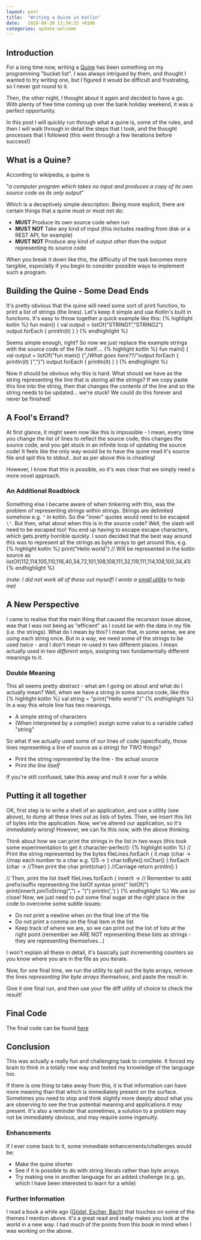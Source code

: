 ```yaml
---
layout: post
title:  "Writing a Quine in Kotlin"
date:   2020-08-30 13:34:25 +0100
categories: update welcome
---
```

## Introduction
For a long time now, writing a [Quine](https://en.wikipedia.org/wiki/Quine_(computing)) has been something on my programming "bucket list".
I was always intrigued by them, and thought I wanted to try writing one, but I figured it would be difficult and frustrating, so I never got round to it.

Then, the other night, I thought about it again and decided to have a go. With plenty of free time coming up over the bank holiday weekend, it was a perfect opportunity.

In this post I will quickly run through what a quine is, some of the rules, and then I will walk through in detail the steps that I took, and the thought processes that I followed (this went through a few iterations before success!)
## What is a Quine?
According to wikipedia, a quine is 

"*a computer program which takes no input and produces a copy of its own source code as its only output*"

Which is a deceptively simple description. Being more explicit, there are certain things that a quine must or must not do:
* **MUST** Produce its own source code when run
* **MUST NOT** Take any kind of input (this includes reading from disk or a REST API, for example)
* **MUST NOT** Produce any kind of output *other than* the output representing its source code

When you break it down like this, the difficulty of the task becomes more tangible, especially if you begin to consider possible ways to implement such a program.
## Building the Quine - Some Dead Ends
It's pretty obvious that the quine will need some sort of print function, to print a list of strings (the lines). Let's keep it simple and use Kotlin's built in functions. It's easy to throw together a quick example like this:
{% highlight kotlin %}
fun main() {
    val output = listOf("STRING1","STRING2")
    output.forEach { println(it) }
}
{% endhighlight %}

Seems simple enough, right? So now we just replace the example strings with the source code of the file itself....
{% highlight kotlin %}
fun main() {
    val output = listOf("fun main() {",/*What goes here??*/"output.forEach { println(it) }","}")
    output.forEach { println(it) }
}
{% endhighlight %}

Now it should be obvious why this is hard. What should we have as the string representing the line that is storing all the strings? If we copy paste this line into the string, 
then that changes the contents of the line and so the string needs to be updated... we're stuck! We could do this forever and never be finished!
## A Fool's Errand?
At first glance, it might seem now like this is impossible - I mean, every time you change the list of lines to reflect the source code, this changes the source code, and you get stuck in an infinite loop of updating the source code!
It feels like the only way would be to have the quine read it's source file and spit this to stdout...but as per above this is cheating!

However, I know that this is possible, so it's was clear that we simply need a more novel approach.
### An Additional Roadblock
Something else I became aware of when tinkering with this, was the problem of representing strings within strings. Strings are delimited somehow
e.g. `"` in kotlin. So the "inner" quotes would need to be escaped `\"`. But then, what about when this is in the source code? Well,
the slash will need to be escaped too! You end up having to escape escape characters, which gets pretty horrible quickly.
I soon decided that the best way around this was to represent all the strings as byte arrays to get around this, e.g.
{% highlight kotlin %}
print("Hello world")
// Will be represented in the kotlin source as
listOf(112,114,105,110,116,40,34,72,101,108,108,111,32,119,111,114,108,100,34,41)
{% endhighlight %}

*(note: I did not work all of these out myself! I wrote a [small utility](https://github.com/fran-man/Kotlin-Quine/blob/master/src/main/kotlin/com/franm/quine/FileToByteArrays.kt) to help me)*

## A New Perspective
I came to realise that the main thing that caused the recursion issue above, was that I was not being as "efficient" as I could be with the data in my file (i.e. the strings).
What do I mean by this? I mean that, in some sense, we are using each string once. But in a way, we need some of the strings to be used *twice* - 
and I don't mean re-used in two different places. I mean actually used in *two different ways*, assigning two fundamentally different meanings to it.
### Double Meaning
This all seems pretty abstract - what am I going on about and what do I actually mean? Well, when we have a string in some source code, like this
{% highlight kotlin %}
val string = "print(\"Hello world\")"
{% endhighlight %}
In a way this whole line has two meanings.
- A simple string of characters
- (When interpreted by a compiler) assign some value to a variable called "string"

So what if we actually used some of our lines of code (specifically, those lines representing a line of source as a string) for TWO things?
- Print the string *represented* by the line - the actual source
- Print *the line itself*

If you're still confused, take this away and mull it over for a while.

## Putting it all together
OK, first step is to write a shell of an application, and use a utility (see above), to dump all these lines out as lists of bytes.
Then, we insert this list of bytes into the application. Now, we've altered our application, so it's immediately wrong! However, we can fix this now, with the above thinking.

Think about how we can print the strings in the list in two ways (this took some experimentation to get it character-perfect):
{% highlight kotlin %}
// Print the string represented by the bytes
    fileLines.forEach {
        it.map {char ->
            //map each number to a char e.g. 125 -> }
            char.toByte().toChar()
        }.forEach {char ->
            //Then print the char
            print(char)
        }
        //Carriage return
        println()
    }
    
// Then, print the list itself
    fileLines.forEach { innerIt ->
         // Remember to add prefix/suffix representing the listOf syntax
         print("        listOf(")
         print(innerIt.joinToString(",") + ")")
         println(',')
    }
{% endhighlight %}
We are so close! Now, we just need to put some final sugar at the right place in the code to overcome some subtle issues:
- Do not print a newline when on the final line of the file
- Do not print a comma on the final item in the list
- Keep track of where we are, so we can print out the list of lists at the right point (remember we ARE NOT representing these lists as strings - they are representing themselves...)

I won't explain all these in detail, it's basically just incrementing counters so you know where you are in the file as you iterate.

Now, for one final time, we run the utility to spit out the byte arrays, remove the lines *representing the byte arrays themselves*, and paste the result in.

Give it one final run, and then use your file diff utility of choice to check the result!

## Final Code
The final code can be found [here](https://github.com/fran-man/Kotlin-Quine/blob/master/src/main/kotlin/com/franm/quine/Quine.kt)

## Conclusion
This was actually a really fun and challenging task to complete. It forced my brain to think in a totally new way
and tested my knowledge of the language too.

If there is one thing to take away from this, it is that information can have more meaning than that which is immediately present
on the surface. Sometimes you need to stop and think slightly more deeply about what you are observing to see the true potential
meaning and applications it may present. It's also a reminder that sometimes, a solution to a problem may not be immediately
obvious, and may require some ingenuity.
### Enhancements
If I ever come back to it, some immediate enhancements/challenges would be:
- Make the quine shorter
- See if it is possible to do with string literals rather than byte arrays
- Try making one in another language for an added challenge (e.g. go, which I have been interested to learn for a while)

### Further Information
I read a book a while ago ([Gödel, Escher, Bach](https://en.wikipedia.org/wiki/G%C3%B6del,_Escher,_Bach)) that touches
on some of the themes I mention above. It's a great read and really makes you look at the world in a new way.
I had much of the points from this book in mind when I was working on the above.